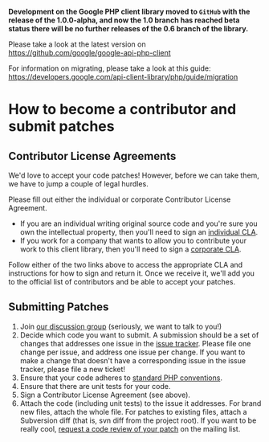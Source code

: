 **Development on the Google PHP client library moved to `GitHub` with the release of the 1.0.0-alpha, and now the 1.0 branch has reached beta status there will be no further releases of the 0.6 branch of the library.**

Please take a look at the latest version on https://github.com/google/google-api-php-client

For information on migrating, please take a look at this guide: https://developers.google.com/api-client-library/php/guide/migration

# How to become a contributor and submit patches #

## Contributor License Agreements ##

We'd love to accept your code patches! However, before we can take them, we have to jump a couple of legal hurdles.

Please fill out either the individual or corporate Contributor License Agreement.

  * If you are an individual writing original source code and you're sure you own the intellectual property, then you'll need to sign an [individual CLA](http://code.google.com/legal/individual-cla-v1.0.html).
  * If you work for a company that wants to allow you to contribute your work to this client library, then you'll need to sign a [corporate CLA](http://code.google.com/legal/corporate-cla-v1.0.html).

Follow either of the two links above to access the appropriate CLA and instructions for how to sign and return it. Once we receive it, we'll add you to the official list of contributors and be able to accept your patches.

## Submitting Patches ##

  1. Join [our discussion group](https://groups.google.com/forum/#!forum/google-api-php-client) (seriously, we want to talk to you!)
  1. Decide which code you want to submit. A submission should be a set of changes that addresses one issue in the [issue tracker](http://code.google.com/p/google-api-php-client/issues/list).  Please file one change per issue, and address one issue per change. If you want to make a change that doesn't have a corresponding issue in the issue tracker, please file a new ticket!
  1. Ensure that your code adheres to [standard PHP conventions](http://framework.zend.com/manual/en/coding-standard.html).
  1. Ensure that there are unit tests for your code.
  1. Sign a Contributor License Agreement (see above).
  1. Attach the code (including unit tests) to the issue it addresses. For brand new files, attach the whole file. For patches to existing files, attach a Subversion diff (that is, svn diff from the project root).  If you want to be really cool, [request a code review of your patch](http://codereview.appspot.com/) on the mailing list.